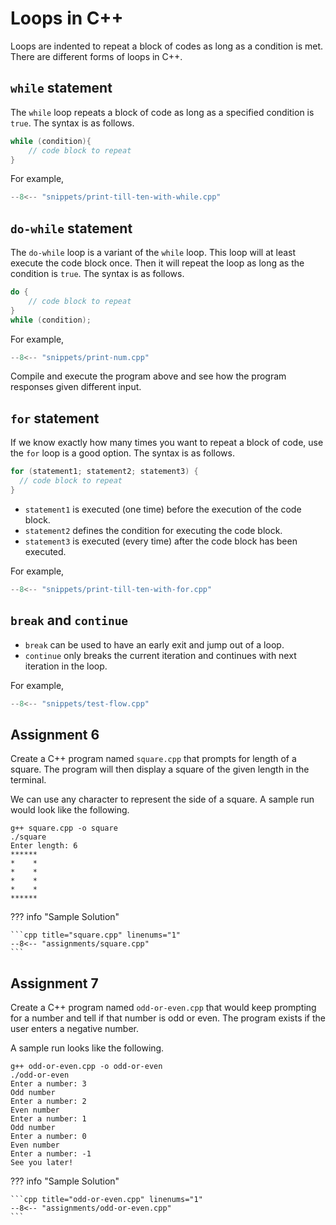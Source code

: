 # Loops in C++

Loops are indented to repeat a block of codes as long as a condition is met.
There are different forms of loops in C++.

## `while` statement

The `while` loop repeats a block of code as long as a specified condition is `true`.
The syntax is as follows.

```cpp
while (condition){
    // code block to repeat
}
```

For example,

```cpp title="print-till-ten-with-while.cpp" linenums="1"
--8<-- "snippets/print-till-ten-with-while.cpp"
```

## `do-while` statement

The `do-while` loop is a variant of the `while` loop. This loop will at least execute the code block once.
Then it will repeat the loop as long as the condition is `true`.
The syntax is as follows.

```cpp
do {
    // code block to repeat
}
while (condition);
```

For example,

```cpp title="print-num.cpp" linenums="1"
--8<-- "snippets/print-num.cpp"
```

Compile and execute the program above and see how the program responses given different input.

## `for` statement

If we know exactly how many times you want to repeat a block of code, use the `for` loop is a good option.
The syntax is as follows.

```cpp
for (statement1; statement2; statement3) {
  // code block to repeat
}
```

- `statement1` is executed (one time) before the execution of the code block.
- `statement2` defines the condition for executing the code block.
- `statement3` is executed (every time) after the code block has been executed.

For example,

```cpp title="print-till-ten-with-for.cpp" linenums="1"
--8<-- "snippets/print-till-ten-with-for.cpp"
```

## `break` and `continue`

- `break` can be used to have an early exit and jump out of a loop.
- `continue` only breaks the current iteration and continues with next iteration in the loop.

For example,

```cpp title="test-flow.cpp" linenums="1"
--8<-- "snippets/test-flow.cpp"
```

## Assignment 6

Create a C++ program named `square.cpp` that prompts for length of a square. The program will then display a square of the given length in the terminal.

We can use any character to represent the side of a square. A sample run would look like the following.

```terminal
g++ square.cpp -o square
./square
Enter length: 6
******
*    *
*    *
*    *
*    *
******
```

??? info "Sample Solution"

    ```cpp title="square.cpp" linenums="1"
    --8<-- "assignments/square.cpp"
    ```


## Assignment 7

Create a C++ program named `odd-or-even.cpp` that would keep prompting for a number and tell if that number is odd or even. The program exists if the user enters a negative number.

A sample run looks like the following.

```terminal
g++ odd-or-even.cpp -o odd-or-even
./odd-or-even
Enter a number: 3
Odd number
Enter a number: 2
Even number
Enter a number: 1
Odd number
Enter a number: 0
Even number
Enter a number: -1
See you later!
```

??? info "Sample Solution"

    ```cpp title="odd-or-even.cpp" linenums="1"
    --8<-- "assignments/odd-or-even.cpp"
    ```
